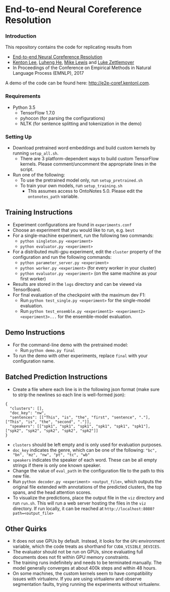 # End-to-end Neural Coreference Resolution

### Introduction
This repository contains the code for replicating results from

* [End-to-end Neural Coreference Resolution](https://arxiv.org/abs/1707.07045)
* [Kenton Lee](https://homes.cs.washington.edu/~kentonl), [Luheng He](https://homes.cs.washington.edu/~luheng), [Mike Lewis](https://research.fb.com/people/lewis-mike) and [Luke Zettlemoyer](https://www.cs.washington.edu/people/faculty/lsz)
* In Proceedings of the Conference on Empirical Methods in Natural Language Process (EMNLP), 2017

A demo of the code can be found here: http://e2e-coref.kentonl.com.

### Requirements
* Python 3.5
  * TensorFlow 1.7.0
  * pyhocon (for parsing the configurations)
  * NLTK (for sentence splitting and tokenization in the demo)

### Setting Up

* Download pretrained word embeddings and build custom kernels by running `setup_all.sh`.
  * There are 3 platform-dependent ways to build custom TensorFlow kernels. Please comment/uncomment the appropriate lines in the script.
* Run one of the following:
  * To use the pretrained model only, run `setup_pretrained.sh`
  * To train your own models, run `setup_training.sh`
    * This assumes access to OntoNotes 5.0. Please edit the `ontonotes_path` variable.

## Training Instructions

* Experiment configurations are found in `experiments.conf`
* Choose an experiment that you would like to run, e.g. `best`
* For a single-machine experiment, run the following two commands:
  * `python singleton.py <experiment>`
  * `python evaluator.py <experiment>`
* For a distributed multi-gpu experiment, edit the `cluster` property of the configuration and run the following commands:
  * `python parameter_server.py <experiment>`
  * `python worker.py <experiment>` (for every worker in your cluster)
  * `python evaluator.py <experiment>` (on the same machine as your first worker)
* Results are stored in the `logs` directory and can be viewed via TensorBoard.
* For final evaluation of the checkpoint with the maximum dev F1:
  * Run `python test_single.py <experiment>` for the single-model evaluation.
  * Run `python test_ensemble.py <experiment1> <experiment2> <experiment3>...` for the ensemble-model evaluation.

## Demo Instructions

* For the command-line demo with the pretrained model:
  * Run `python demo.py final`
* To run the demo with other experiments, replace `final` with your configuration name.

## Batched Prediction Instructions

* Create a file where each line is in the following json format (make sure to strip the newlines so each line is well-formed json):
```
{
  "clusters": [],
  "doc_key": "nw",
  "sentences": [["This", "is", "the", "first", "sentence", "."], ["This", "is", "the", "second", "."]],
  "speakers": [["spk1", "spk1", "spk1", "spk1", "spk1", "spk1"], ["spk2", "spk2", "spk2", "spk2", "spk2"]]
}
```
  * `clusters` should be left empty and is only used for evaluation purposes.
  * `doc_key` indicates the genre, which can be one of the following: `"bc", "bn", "mz", "nw", "pt", "tc", "wb"`
  * `speakers` indicates the speaker of each word. These can be all empty strings if there is only one known speaker.
* Change the value of `eval_path` in the configuration file to the path to this new file.
* Run `python decoder.py <experiment> <output_file>`, which outputs the original file extended with annotations of the predicted clusters, the top spans, and the head attention scores.
* To visualize the predictions, place the output file in the `viz` directory and run `run.sh`. This will run a web server hosting the files in the `viz` directory. If run locally, it can be reached at `http://localhost:8080?path=<output_file>`

## Other Quirks

* It does not use GPUs by default. Instead, it looks for the `GPU` environment variable, which the code treats as shorthand for `CUDA_VISIBLE_DEVICES`.
* The evaluator should not be run on GPUs, since evaluating full documents does not fit within GPU memory constraints.
* The training runs indefinitely and needs to be terminated manually. The model generally converges at about 400k steps and within 48 hours.
* On some machines, the custom kernels seem to have compatibility issues with virtualenv. If you are using virtualenv and observe segmentation faults, trying running the experiments without virtualenv.
